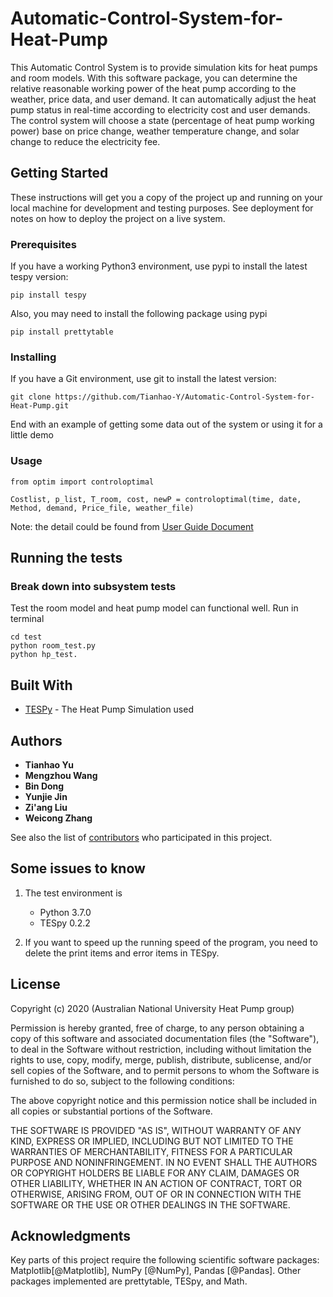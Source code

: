 # Automatic-Control-System-for-Heat-Pump

This Automatic Control System is to provide simulation kits for heat pumps and room models. With this software package, you can determine the relative reasonable working power of the heat pump according to the weather, price data, and user demand. It can automatically adjust the heat pump status in real-time according to electricity cost and user demands. The control system will choose a state (percentage of heat pump working power) base on price change, weather temperature change, and solar change to reduce the electricity fee. 

## Getting Started

These instructions will get you a copy of the project up and running on your local machine for development and testing purposes. See deployment for notes on how to deploy the project on a live system.

### Prerequisites

If you have a working Python3 environment, use pypi to install the latest tespy version:

```
pip install tespy
```

Also, you may need to install the following package using pypi

```
pip install prettytable
```

### Installing

If you have a Git environment, use git to install the latest version:

```
git clone https://github.com/Tianhao-Y/Automatic-Control-System-for-Heat-Pump.git
```

End with an example of getting some data out of the system or using it for a little demo
### Usage
```
from optim import controloptimal

Costlist, p_list, T_room, cost, newP = controloptimal(time, date, Method, demand, Price_file, weather_file)
```
Note: the detail could be found from [User Guide Document](https://github.com/Tianhao-Y/Automatic-Control-System-for-Heat-Pump/blob/master/User-Guide.pdf)
## Running the tests

### Break down into subsystem tests

Test the room model and heat pump model can functional well. Run in terminal

```
cd test
python room_test.py
python hp_test.
```

## Built With

* [TESPy](https://github.com/oemof/tespy) - The Heat Pump Simulation used

## Authors

* **Tianhao Yu** 
* **Mengzhou Wang** 
* **Bin Dong** 
* **Yunjie Jin** 
* **Zi'ang Liu** 
* **Weicong Zhang**

See also the list of [contributors](https://github.com/Tianhao-Y/Automatic-Control-System-for-Heat-Pump/graphs/contributors) who participated in this project.

## Some issues to know

1. The test environment is
    - Python 3.7.0
    - TESpy 0.2.2

2. If you want to speed up the running speed of the program, you need to delete the print items and error items in TESpy.


## License
Copyright (c) 2020 (Australian National University Heat Pump group)

Permission is hereby granted, free of charge, to any person obtaining a copy of this software and associated documentation files (the "Software"), to deal in the Software without restriction, including without limitation the rights to use, copy, modify, merge, publish, distribute, sublicense, and/or sell copies of the Software, and to permit persons to whom the Software is furnished to do so, subject to the following conditions:

The above copyright notice and this permission notice shall be included in all copies or substantial portions of the Software.

THE SOFTWARE IS PROVIDED "AS IS", WITHOUT WARRANTY OF ANY KIND, EXPRESS OR IMPLIED, INCLUDING BUT NOT LIMITED TO THE WARRANTIES OF MERCHANTABILITY, FITNESS FOR A PARTICULAR PURPOSE AND NONINFRINGEMENT. IN NO EVENT SHALL THE AUTHORS OR COPYRIGHT HOLDERS BE LIABLE FOR ANY CLAIM, DAMAGES OR OTHER LIABILITY, WHETHER IN AN ACTION OF CONTRACT, TORT OR OTHERWISE, ARISING FROM, OUT OF OR IN CONNECTION WITH THE SOFTWARE OR THE USE OR OTHER DEALINGS IN THE SOFTWARE.

## Acknowledgments

Key parts of this project require the following scientific software packages: Matplotlib[@Matplotlib], NumPy [@NumPy], Pandas [@Pandas]. Other packages implemented are prettytable, TESpy, and Math.


